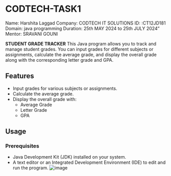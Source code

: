 # CODTECH-TASK1

Name: Harshita Laggad
Company: CODTECH IT SOLUTIONS
ID: :CT12JD181
Domain: java programming
Duration: 25th MAY 2024 to 25th JULY 2024”
Mentor: SRAVANI GOUNI


**STUDENT GRADE TRACKER**
This Java program allows you to track and manage student grades. You can input grades for different subjects or assignments, calculate the average grade, and display the overall grade along with the corresponding letter grade and GPA.

## Features

- Input grades for various subjects or assignments.
- Calculate the average grade.
- Display the overall grade with:
  - Average Grade
  - Letter Grade
  - GPA

## Usage

### Prerequisites

- Java Development Kit (JDK) installed on your system.
- A text editor or an Integrated Development Environment (IDE) to edit and run the program.
![image](https://github.com/harshitalaggad/CODTECH-TASK1/assets/121817580/890d3192-93fe-4422-88d9-0a44ebad84aa)
